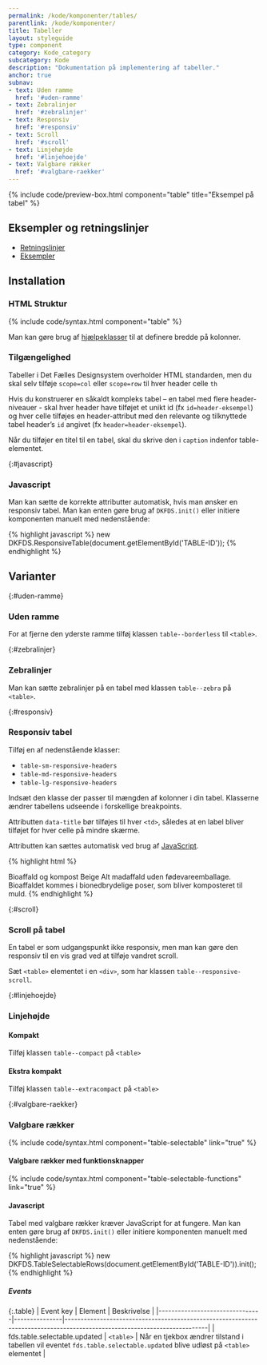 ```yaml
---
permalink: /kode/komponenter/tables/
parentlink: /kode/komponenter/
title: Tabeller
layout: styleguide
type: component
category: Kode_category
subcategory: Kode
description: "Dokumentation på implementering af tabeller."
anchor: true
subnav:
- text: Uden ramme
  href: '#uden-ramme'
- text: Zebralinjer
  href: '#zebralinjer'
- text: Responsiv
  href: '#responsiv'
- text: Scroll
  href: '#scroll'
- text: Linjehøjde
  href: '#linjehoejde'
- text: Valgbare rækker
  href: '#valgbare-raekker'
---
```


{% include code/preview-box.html component="table" title="Eksempel på tabel" %}

## Eksempler og retningslinjer
<ul class="nobullet-list">
    <li><a href="/komponenter/tables/#retningslinjer">Retningslinjer</a></li>
    <li><a href="/komponenter/tables/">Eksempler</a></li>
</ul>

## Installation

### HTML Struktur

{% include code/syntax.html component="table" %}

Man kan gøre brug af <a href="/kode/utilities/#bredde-i-procent">hjælpeklasser</a> til at definere bredde på kolonner.

### Tilgængelighed

Tabeller i Det Fælles Designsystem overholder HTML standarden, men du skal selv tilføje `scope=col` eller `scope=row` til hver header celle `th`

Hvis du konstruerer en såkaldt kompleks tabel – en tabel med flere header-niveauer -  skal hver header have tilføjet et unikt id (fx `id=header-eksempel`) og hver celle tilføjes en header-attribut med den relevante og tilknyttede tabel header’s `id` angivet (fx `header=header-eksempel`).

Når du tilføjer en titel til en tabel, skal du skrive den i `caption` indenfor table-elementet.

{:#javascript}
### Javascript

Man kan sætte de korrekte attributter automatisk, hvis man ønsker en responsiv tabel. Man kan enten gøre brug af `DKFDS.init()` eller initiere komponenten manuelt med nedenstående:

{% highlight javascript %}
new DKFDS.ResponsiveTable(document.getElementById('TABLE-ID'));
{% endhighlight %}

## Varianter

{:#uden-ramme}
### Uden ramme
For at fjerne den yderste ramme tilføj klassen `table--borderless` til `<table>`.

{:#zebralinjer}
### Zebralinjer
Man kan sætte zebralinjer på en tabel med klassen `table--zebra` på `<table>`.


{:#responsiv}
### Responsiv tabel
Tilføj en af nedenstående klasser:

- `table-sm-responsive-headers`
- `table-md-responsive-headers`
- `table-lg-responsive-headers`

Indsæt den klasse der passer til mængden af kolonner i din tabel. Klasserne ændrer tabellens udseende i forskellige breakpoints.

Attributten `data-title` bør tilføjes til hver `<td>`, således at en label bliver tilføjet for hver celle på mindre skærme.

Attributten kan sættes automatisk ved brug af <a href="#javascript">JavaScript</a>.

{% highlight html %}
<tr>
    <td data-title="Affaldstype">Bioaffald og kompost</td>
    <td data-title="Farvekode">Beige</td>
    <td data-title="Beskrivelse">Alt madaffald uden fødevareemballage.</td>
    <td data-title="Hvor ender det?">Bioaffaldet kommes i bionedbrydelige poser, som bliver komposteret til muld.</td>
</tr>
{% endhighlight %}

{:#scroll}
### Scroll på tabel
En tabel er som udgangspunkt ikke responsiv, men man kan gøre den responsiv til en vis grad ved at tilføje vandret scroll.

Sæt `<table>` elementet i en `<div>`, som har klassen `table--responsive-scroll`.

{:#linjehoejde}
### Linjehøjde

#### Kompakt
Tilføj klassen `table--compact` på `<table>`

#### Ekstra kompakt
Tilføj klassen `table--extracompact` på `<table>`

{:#valgbare-raekker}
### Valgbare rækker
{% include code/syntax.html component="table-selectable" link="true" %}

#### Valgbare rækker med funktionsknapper
{% include code/syntax.html component="table-selectable-functions" link="true" %}

#### Javascript
Tabel med valgbare rækker kræver JavaScript for at fungere. Man kan enten gøre brug af `DKFDS.init()` eller initiere komponenten manuelt med nedenstående:

{% highlight javascript %}
new DKFDS.TableSelectableRows(document.getElementById('TABLE-ID')).init();
{% endhighlight %}

##### Events

{:.table}
| Event key                      | Element       | Beskrivelse                                                                                                              |
|--------------------------------|---------------|--------------------------------------------------------------------------------------------------------------------------|
| fds.table.selectable.updated   | `<table>`     | Når en tjekbox ændrer tilstand i tabellen vil eventet `fds.table.selectable.updated` blive udløst på `<table>` elementet |

